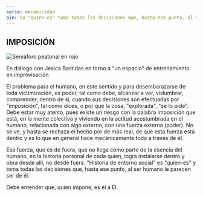 ```yaml
---
serie: mecanicidad
pie: Su "quien-es" toma todas las decisiones que, hasta ese punto, al ser humano le parecen ser de él.
---
```


## IMPOSICIÓN

![Semáforo peatonal en rojo](/foto/P1110384.webp)

En diálogo con Jesica Bastidas en torno a "un espacio" de entrenamiento en improvisación

El problema para el humano, en este sentido y para desembarazarse de toda victimización, es poder, tal como debe, alcanzar a ver, vislumbrar, comprender, dentro de sí, cuando sus decisiones son efectuadas por "imposición", tal como dices, o por que la cosa, "explorada", "se lo pide". Debe estar muy atento, pues existe un riesgo con la palabra imposición que está, en la mente colectiva y viviendo en la actitud acostumbrada en el humano, relacionada con algo externo, con una fuerza externa (poder). No se ve, y hasta se rechaza el hecho por de más real, de que esta fuerza está dentro y es lo que en general hace mecánicamente todo a través de él.

Esa fuerza, que es de fuera, que no llega como parte de la esencia del humano, en la historia personal de cada quien, logra instalarse dentro y obra desde allí, no desde fuera.
"Historia de entorno social" es "quien-es" y toma todas las decisiones que, hasta ese punto, al ser humano le parecen ser de él.

Debe entender que, quien impone, es él a Él.
